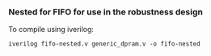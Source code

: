 ### Nested for FIFO for use in the robustness design

To compile using iverilog:

    iverilog fifo-nested.v generic_dpram.v -o fifo-nested
